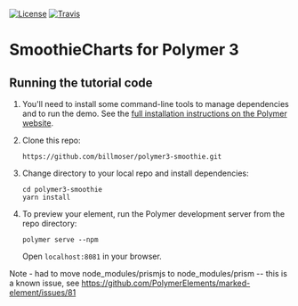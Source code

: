 [![License](http://img.shields.io/badge/license-MIT-green.svg?style=flat)](https://github.com/billmoser/polymer3-smoothie.git/blob/master/LICENSE)
[![Travis](https://img.shields.io/travis/rust-lang/rust.svg)](https://travis-ci.org/billmoser/polymer3-smoothie.svg?branch=master)



# SmoothieCharts for Polymer 3

## Running the tutorial code

1. You'll need to install some command-line tools to manage dependencies and to run the demo. See the [full installation instructions on the Polymer website](https://www.polymer-project.org/2.0/docs/tools/polymer-cli).

3.  Clone this repo:

        https://github.com/billmoser/polymer3-smoothie.git

4.  Change directory to your local repo and install dependencies:

        cd polymer3-smoothie
        yarn install
        
5.  To preview your element, run the Polymer development server from the repo directory:

        polymer serve --npm
        
    Open `localhost:8081` in your browser.



Note - had to move node_modules/prismjs to node_modules/prism -- this is a known issue, see https://github.com/PolymerElements/marked-element/issues/81
